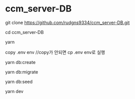 # ccm_server-DB

git clone https://github.com/rudgns9334/ccm_server-DB.git

cd ccm_server-DB

yarn

copy .env env //copy가 안되면 cp .env env로 실행

yarn db:create

yarn db:migrate

yarn db:seed

yarn dev
